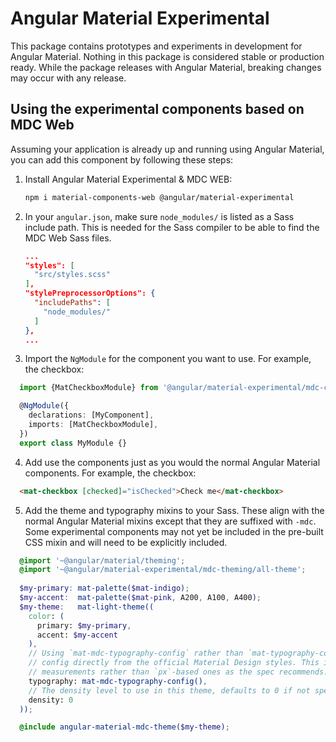 # Angular Material Experimental

This package contains prototypes and experiments in development for Angular Material. Nothing in
this package is considered stable or production ready. While the package releases with Angular
Material, breaking changes may occur with any release.

## Using the experimental components based on MDC Web
Assuming your application is already up and running using Angular Material, you can add this
component by following these steps:

1. Install Angular Material Experimental & MDC WEB:

   ```bash
   npm i material-components-web @angular/material-experimental
   ```

2. In your `angular.json`, make sure `node_modules/` is listed as a Sass include path. This is
   needed for the Sass compiler to be able to find the MDC Web Sass files.

   ```json
   ...
   "styles": [
     "src/styles.scss"
   ],
   "stylePreprocessorOptions": {
     "includePaths": [
       "node_modules/"
     ]
   },
   ...
   ```
   
3. Import the `NgModule` for the component you want to use. For example, the checkbox:
```ts
  import {MatCheckboxModule} from '@angular/material-experimental/mdc-checkbox';

  @NgModule({
    declarations: [MyComponent],
    imports: [MatCheckboxModule],
  })
  export class MyModule {}
```

4. Add use the components just as you would the normal Angular Material components. For example,
the checkbox: 
```html
  <mat-checkbox [checked]="isChecked">Check me</mat-checkbox>
```

5. Add the theme and typography mixins to your Sass. These align with the normal Angular Material
mixins except that they are suffixed with `-mdc`. Some experimental components may not yet
be included in the pre-built CSS mixin and will need to be explicitly included.

```scss
  @import '~@angular/material/theming';
  @import '~@angular/material-experimental/mdc-theming/all-theme';
  
  $my-primary: mat-palette($mat-indigo);
  $my-accent:  mat-palette($mat-pink, A200, A100, A400);
  $my-theme:   mat-light-theme((
    color: (
      primary: $my-primary, 
      accent: $my-accent
    ),
    // Using `mat-mdc-typography-config` rather than `mat-typography-config` generates a typography
    // config directly from the official Material Design styles. This includes using `rem`-based
    // measurements rather than `px`-based ones as the spec recommends. 
    typography: mat-mdc-typography-config(),
    // The density level to use in this theme, defaults to 0 if not specified.
    density: 0
  ));

  @include angular-material-mdc-theme($my-theme);
```
